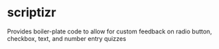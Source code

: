 scriptizr
=========

Provides boiler-plate code to allow for custom feedback on radio button, checkbox, text, and number entry quizzes
